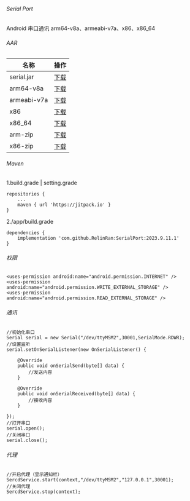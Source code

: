 ###### Serial Port
Android 串口通讯 arm64-v8a、armeabi-v7a、x86、x86_64
###### AAR
|名称|操作|
|-|-|
|serial.jar|[下载](https://github.com/RelinRan/SerialPort/blob/main/libs/serial.jar)|
|arm64-v8a|[下载](https://github.com/RelinRan/SerialPort/blob/main/libs/arm64-v8a/libserial.so)|
|armeabi-v7a|[下载](https://github.com/RelinRan/SerialPort/blob/main/libs/armeabi-v7a/libserial.so)|
|x86|[下载](https://github.com/RelinRan/SerialPort/blob/main/libs/x86/libserial.so)|
|x86_64|[下载](https://github.com/RelinRan/SerialPort/blob/main/libs/x86_64/libserial.so)|
|arm-zip|[下载](https://github.com/RelinRan/SerialPort/blob/main/libs/arm.zip)|
|x86-zip|[下载](https://github.com/RelinRan/SerialPort/blob/main/libs/x86.zip)|

###### Maven
1.build.grade | setting.grade
```
repositories {
	...
	maven { url 'https://jitpack.io' }
}
```
2./app/build.grade
```
dependencies {
	implementation 'com.github.RelinRan:SerialPort:2023.9.11.1'
}
```
###### 权限
```
<uses-permission android:name="android.permission.INTERNET" />
<uses-permission android:name="android.permission.WRITE_EXTERNAL_STORAGE" />
<uses-permission android:name="android.permission.READ_EXTERNAL_STORAGE" />
```
###### 通讯
```
//初始化串口
Serial serial = new Serial("/dev/ttyMSM2",30001,SerialMode.RDWR);
//设置监听
serial.setOnSerialListener(new OnSerialListener() {

    @Override
    public void onSerialSend(byte[] data) {
        //发送内容
    }

    @Override
    public void onSerialReceived(byte[] data) {
        //接收内容
    }
    
});
//打开串口
serial.open();
//关闭串口
serial.close();
```
###### 代理
```
//开启代理（显示通知栏）
SercdService.start(context,"/dev/ttyMSM2","127.0.0.1",30001);
//关闭代理
SercdService.stop(context);
```

